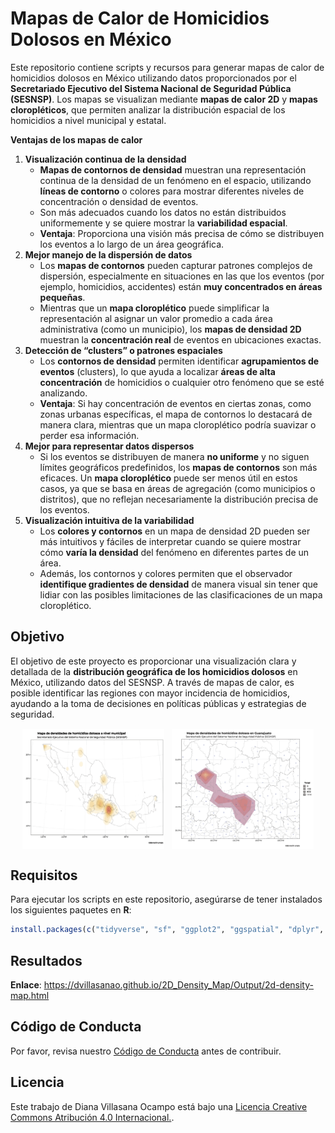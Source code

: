 
<!-- README.md is generated from README.Rmd. Please edit that file -->

# Mapas de Calor de Homicidios Dolosos en México

Este repositorio contiene scripts y recursos para generar mapas de calor
de homicidios dolosos en México utilizando datos proporcionados por el
**Secretariado Ejecutivo del Sistema Nacional de Seguridad Pública
(SESNSP)**. Los mapas se visualizan mediante **mapas de calor 2D** y
**mapas cloropléticos**, que permiten analizar la distribución espacial
de los homicidios a nivel municipal y estatal.

**Ventajas de los mapas de calor**

1.  **Visualización continua de la densidad**
    - **Mapas de contornos de densidad** muestran una representación
      continua de la densidad de un fenómeno en el espacio, utilizando
      **líneas de contorno** o colores para mostrar diferentes niveles
      de concentración o densidad de eventos.
    - Son más adecuados cuando los datos no están distribuidos
      uniformemente y se quiere mostrar la **variabilidad espacial**.
    - **Ventaja**: Proporciona una visión más precisa de cómo se
      distribuyen los eventos a lo largo de un área geográfica.
2.  **Mejor manejo de la dispersión de datos**
    - Los **mapas de contornos** pueden capturar patrones complejos de
      dispersión, especialmente en situaciones en las que los eventos
      (por ejemplo, homicidios, accidentes) están **muy concentrados en
      áreas pequeñas**.
    - Mientras que un **mapa cloroplético** puede simplificar la
      representación al asignar un valor promedio a cada área
      administrativa (como un municipio), los **mapas de densidad 2D**
      muestran la **concentración real** de eventos en ubicaciones
      exactas.
3.  **Detección de “clusters” o patrones espaciales**
    - Los **contornos de densidad** permiten identificar **agrupamientos
      de eventos** (clusters), lo que ayuda a localizar **áreas de alta
      concentración** de homicidios o cualquier otro fenómeno que se
      esté analizando.
    - **Ventaja**: Si hay concentración de eventos en ciertas zonas,
      como zonas urbanas específicas, el mapa de contornos lo destacará
      de manera clara, mientras que un mapa cloroplético podría suavizar
      o perder esa información.
4.  **Mejor para representar datos dispersos**
    - Si los eventos se distribuyen de manera **no uniforme** y no
      siguen límites geográficos predefinidos, los **mapas de
      contornos** son más eficaces. Un **mapa cloroplético** puede ser
      menos útil en estos casos, ya que se basa en áreas de agregación
      (como municipios o distritos), que no reflejan necesariamente la
      distribución precisa de los eventos.
5.  **Visualización intuitiva de la variabilidad**
    - Los **colores y contornos** en un mapa de densidad 2D pueden ser
      más intuitivos y fáciles de interpretar cuando se quiere mostrar
      cómo **varía la densidad** del fenómeno en diferentes partes de un
      área.
    - Además, los contornos y colores permiten que el observador
      **identifique gradientes de densidad** de manera visual sin tener
      que lidiar con las posibles limitaciones de las clasificaciones de
      un mapa cloroplético.

## Objetivo

El objetivo de este proyecto es proporcionar una visualización clara y
detallada de la **distribución geográfica de los homicidios dolosos** en
México, utilizando datos del SESNSP. A través de mapas de calor, es
posible identificar las regiones con mayor incidencia de homicidios,
ayudando a la toma de decisiones en políticas públicas y estrategias de
seguridad.

<div style="display: flex; justify-content: center; gap: 10px;">

<img src="Output/Mapa de calor de homicidios dolosos.png" width="45%" style="margin: 1px;">

<img src="Output/Mapa de calor de homicidios dolosos_Guanajuato.png" width="45%" style="margin: 1px;">

</div>

## Requisitos

Para ejecutar los scripts en este repositorio, asegúrarse de tener
instalados los siguientes paquetes en **R**:

``` r
install.packages(c("tidyverse", "sf", "ggplot2", "ggspatial", "dplyr", "stringr"))
```

## Resultados

**Enlace**:
<https://dvillasanao.github.io/2D_Density_Map/Output/2d-density-map.html>

## Código de Conducta

Por favor, revisa nuestro [Código de Conducta](CODE_OF_CONDUCT.md) antes
de contribuir.

## Licencia

Este trabajo de Diana Villasana Ocampo está bajo una
<a rel="license" href="http://creativecommons.org/licenses/by/4.0/">
Licencia Creative Commons Atribución 4.0 Internacional.</a>.
